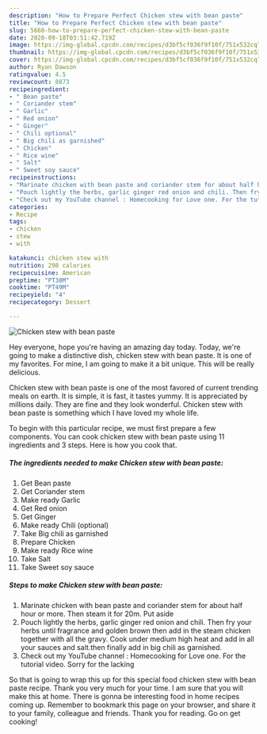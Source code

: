 ```yaml
---
description: "How to Prepare Perfect Chicken stew with bean paste"
title: "How to Prepare Perfect Chicken stew with bean paste"
slug: 5660-how-to-prepare-perfect-chicken-stew-with-bean-paste
date: 2020-09-18T03:51:42.719Z
image: https://img-global.cpcdn.com/recipes/d3bf5cf036f9f10f/751x532cq70/chicken-stew-with-bean-paste-recipe-main-photo.jpg
thumbnail: https://img-global.cpcdn.com/recipes/d3bf5cf036f9f10f/751x532cq70/chicken-stew-with-bean-paste-recipe-main-photo.jpg
cover: https://img-global.cpcdn.com/recipes/d3bf5cf036f9f10f/751x532cq70/chicken-stew-with-bean-paste-recipe-main-photo.jpg
author: Ryan Dawson
ratingvalue: 4.5
reviewcount: 8873
recipeingredient:
- " Bean paste"
- " Coriander stem"
- " Garlic"
- " Red onion"
- " Ginger"
- " Chili optional"
- " Big chili as garnished"
- " Chicken"
- " Rice wine"
- " Salt"
- " Sweet soy sauce"
recipeinstructions:
- "Marinate chicken with bean paste and coriander stem for about half hour or more. Then steam it for 20m. Put aside"
- "Pouch lightly the herbs, garlic ginger red onion and chili. Then fry your herbs until fragrance and golden brown then add in the steam chicken together with all the gravy. Cook under medium high heat and add in all your sauces and salt.then finally add in big chili as garnished."
- "Check out my YouTube channel : Homecooking for Love one. For the tutorial video. Sorry for the lacking"
categories:
- Recipe
tags:
- chicken
- stew
- with

katakunci: chicken stew with 
nutrition: 298 calories
recipecuisine: American
preptime: "PT38M"
cooktime: "PT49M"
recipeyield: "4"
recipecategory: Dessert

---
```



![Chicken stew with bean paste](https://img-global.cpcdn.com/recipes/d3bf5cf036f9f10f/751x532cq70/chicken-stew-with-bean-paste-recipe-main-photo.jpg)

Hey everyone, hope you're having an amazing day today. Today, we're going to make a distinctive dish, chicken stew with bean paste. It is one of my favorites. For mine, I am going to make it a bit unique. This will be really delicious.

Chicken stew with bean paste is one of the most favored of current trending meals on earth. It is simple, it is fast, it tastes yummy. It is appreciated by millions daily. They are fine and they look wonderful. Chicken stew with bean paste is something which I have loved my whole life.




To begin with this particular recipe, we must first prepare a few components. You can cook chicken stew with bean paste using 11 ingredients and 3 steps. Here is how you cook that.

<!--inarticleads1-->

##### The ingredients needed to make Chicken stew with bean paste:

1. Get  Bean paste
1. Get  Coriander stem
1. Make ready  Garlic
1. Get  Red onion
1. Get  Ginger
1. Make ready  Chili (optional)
1. Take  Big chili as garnished
1. Prepare  Chicken
1. Make ready  Rice wine
1. Take  Salt
1. Take  Sweet soy sauce




<!--inarticleads2-->

##### Steps to make Chicken stew with bean paste:

1. Marinate chicken with bean paste and coriander stem for about half hour or more. Then steam it for 20m. Put aside
1. Pouch lightly the herbs, garlic ginger red onion and chili. Then fry your herbs until fragrance and golden brown then add in the steam chicken together with all the gravy. Cook under medium high heat and add in all your sauces and salt.then finally add in big chili as garnished.
1. Check out my YouTube channel : Homecooking for Love one. For the tutorial video. Sorry for the lacking




So that is going to wrap this up for this special food chicken stew with bean paste recipe. Thank you very much for your time. I am sure that you will make this at home. There is gonna be interesting food in home recipes coming up. Remember to bookmark this page on your browser, and share it to your family, colleague and friends. Thank you for reading. Go on get cooking!
